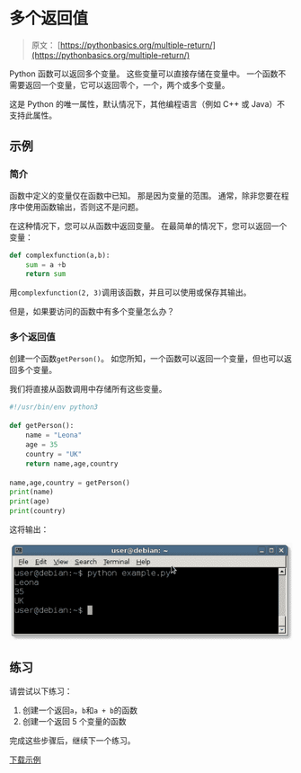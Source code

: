 # 多个返回值

> 原文： [https://pythonbasics.org/multiple-return/](https://pythonbasics.org/multiple-return/)

Python 函数可以返回多个变量。 这些变量可以直接存储在变量中。 一个函数不需要返回一个变量，它可以返回零个，一个，两个或多个变量。

这是 Python 的唯一属性，默认情况下，其他编程语言（例如 C++ 或 Java）不支持此属性。



## 示例

### 简介

函数中定义的变量仅在函数中已知。 那是因为变量的范围。 通常，除非您要在程序中使用函数输出，否则这不是问题。

在这种情况下，您可以从函数中返回变量。 在最简单的情况下，您可以返回一个变量：

```py
def complexfunction(a,b):
    sum = a +b
    return sum

```

用`complexfunction(2, 3)`调用该函数，并且可以使用或保存其输出。

但是，如果要访问的函数中有多个变量怎么办？

### 多个返回值

创建一个函数`getPerson()`。 如您所知，一个函数可以返回一个变量，但也可以返回多个变量。

我们将直接从函数调用中存储所有这些变量。

```py
#!/usr/bin/env python3

def getPerson():
    name = "Leona"
    age = 35
    country = "UK"
    return name,age,country

name,age,country = getPerson()
print(name)
print(age)
print(country)

```

这将输出：

![multiple return](img/7018394c192b6f4bb6a7c00a84966a8d.jpg)

## 练习

请尝试以下练习：

1.  创建一个返回`a`，`b`和`a + b`的函数
2.  创建一个返回 5 个变量的函数

完成这些步骤后，继续下一个练习。

[下载示例](https://gum.co/HhgpI)